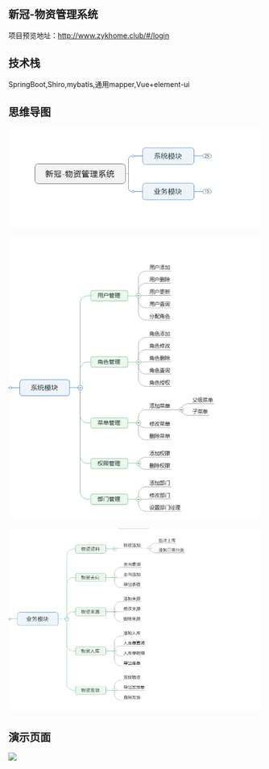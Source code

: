 ## 新冠-物资管理系统

项目预览地址：http://www.zykhome.club/#/login

## 技术栈

SpringBoot,Shiro,mybatis,通用mapper,Vue+element-ui


## 思维导图

![](/images/1.PNG)

![](/images/2.PNG)

![](/images/3.PNG)

## 演示页面

![](http://mawen-ufile.cn-bj.ufileos.com/9ff1a4fe-3d42-4590-bacd-9a0eb0cdac62.PNG?UCloudPublicKey=TOKEN_30fe6ff0-4d19-498b-b286-69be191b1881&Signature=wC3KdIak6SwxMg70voTeTvAPXdg%3D&Expires=1900291804)
